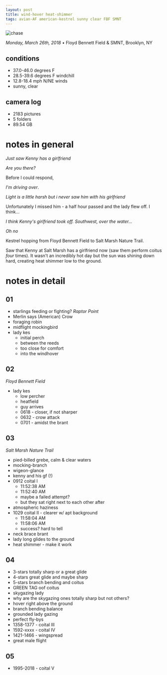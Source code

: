 ```yaml
---
layout: post
title: wind-hover heat-shimmer 
tags: avian-AF american-kestrel sunny clear FBF SMNT
---
```


![chase](https://hello.pdpd.org/universe-7/-u7-images/2018-03-26-FBF-chase.jpg)

_Monday, March 26th, 2018_ • Floyd Bennett Field & SMNT, Brooklyn, NY 

## conditions

- 37.0-46.0 degrees F
- 28.5-39.6 degrees F windchill
- 12.8-18.4 mph N/NE winds
- sunny, clear

## camera log

- 2183 pictures
- 5 folders
- 89.54 GB

# notes in general

_Just saw Kenny has a girlfriend_

_Are you there?_ 

Before I could respond,

_I'm driving over_. 

_Light is a little harsh but i never saw him with his girlfriend_

Unfortunately I missed him - a half hour passed and the lady flew off. I think...

_I think Kenny's girlfriend took off. Southwest, over the water..._

_Oh no_

Kestrel hopping from Floyd Bennett Field to Salt Marsh Nature Trail. 

Saw that Kenny at Salt Marsh has a girlfriend now (saw them perform coitus _four_ times). It wasn't an incredibly hot day but the sun was shining down hard, creating heat shimmer low to the ground.

# notes in detail

## 01

- starlings feeding or fighting? _Raptor Point_
- Merlin says (American) Crow
- foraging robin
- midflight mockingbird
- lady kes
	- initial perch
	- between the reeds
	- too close for comfort
	- into the windhover

## 02

_Floyd Bennett Field_

- lady kes	
	- low percher
	- heatfield
	- guy arrives
	- 0618 - closer, if not sharper
	- 0632 - crow attack
	- 0701 - amidst the brant

## 03

_Salt Marsh Nature Trail_

- pied-billed grebe, calm & clear waters
- mocking-branch
- wigeon-glance
- kenny and his gf (!)
- 0912 coital I 
	- 11:52:38 AM
	- 11:52:40 AM
	- maybe a failed attempt?
	- but they sat right next to each other after
- atmospheric haziness
- 1029 coital II - clearer w/ apt background
	- 11:58:04 AM
	- 11:58:06 AM
	- success? hard to tell
- neck brace brant
- lady long glides to the ground
- heat shimmer - make it work

## 04

- 3-stars totally sharp or a great glide
- 4-stars great glide and maybe sharp
- 5-stars branch bending and coitus
- GREEN TAG oof coitus
- skygazing lady
- why are the skygazing ones totally sharp but not others?
- hover right above the ground
- branch bending balance
- grounded lady gazing
- perfect fly-bys
- 1358-1377 - coital III
- 1592-xxxx - coital IV
- 1421-1466 - wingspread
- great male flight

## 05

- 1995-2018 - coital V
